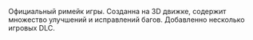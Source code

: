 Официальный римейк игры. Созданна на 3D движке, содержит множество улучшений и исправлений багов. Добавленно несколько игровых DLC.